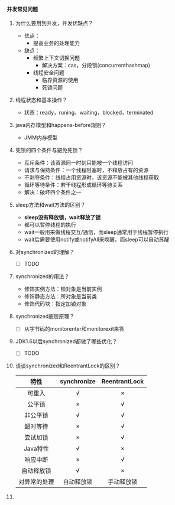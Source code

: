 #### 并发常见问题

1. 为什么要用到并发，并发优缺点？
   - 优点：
     - 提高业务的处理能力
   - 缺点：
     - 频繁上下文切换问题
       - 解决方案：cas，分段锁(concurrenthashmap)
     - 线程安全问题
       - 临界资源的使用
       - 死锁问题
   
2. 线程状态和基本操作？
   
   - 状态：ready，runing，waiting，blocked，terminated
   
3. java内存模型和happens-before规则？
   
   - JMM内存模型
   
4. 死锁的四个条件与避免死锁？
   - 互斥条件：该资源同一时刻只能被一个线程访问
   - 请求与保持条件：一个线程阻塞时，不释放占有的资源
   - 不剥夺条件：线程占用资源时，该资源不能被其他线程获取
   - 循环等待条件：若干线程形成循环等待关系
   - 解决：破坏四个条件之一
   
5. sleep方法和wait方法的区别？
   - **sleep没有释放锁，wait释放了锁**
   - 都可以暂停线程的执行
   - wait一般用来做线程交互/通信，而sleep通常用于线程暂停执行
   - wait后需要使用notify或notifyAll来唤醒，而sleep可以自动苏醒
   
6. 对synchronized的理解？

   - [ ] TODO

7. synchronized的用法？
   - 修饰实例方法：锁对象是当前实例
   - 修饰静态方法：所对象是当前类
   - 修饰代码块：指定加锁对象

8. synchronized底层原理？

   - [ ] 从字节码的monitorenter和monitorexit来答

9. JDK1.6以后synchronized都做了哪些优化？

   - [ ] TODO

10. 谈谈synchronized和ReentrantLock的区别？

    |     特性     | synchronize | ReentrantLock |
    | :----------: | :---------: | :-----------: |
    |    可重入    |      √      |       ×       |
    |    公平锁    |      ×      |       √       |
    |   非公平锁   |      √      |       √       |
    |   超时等待   |      ×      |       √       |
    |   尝试加锁   |      ×      |       √       |
    |   Java特性   |      √      |       ×       |
    |   响应中断   |      ×      |       √       |
    |  自动释放锁  |      √      |       ×       |
    | 对异常的处理 | 自动释放锁  |  手动释放锁   |

11. 